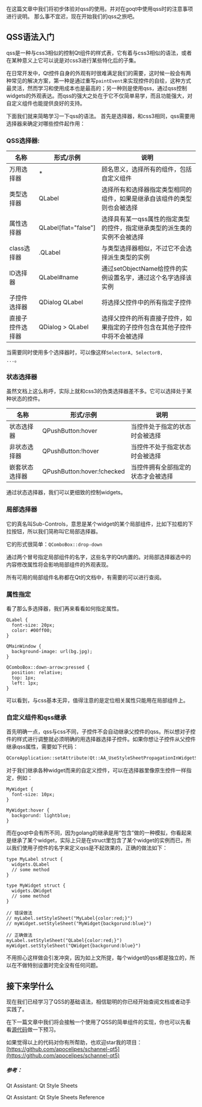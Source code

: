 在这篇文章中我们将初步体验对qss的使用。并对在goqt中使用qss时的注意事项进行说明。
那么事不宜迟，现在开始我们的qss之旅吧。


## QSS语法入门
qss是一种与css3相似的控制Qt组件的样式表，它有着与css3相似的语法，或者在某种意义上它可以说是对css3进行某些特化后的子集。

在日常开发中，Qt控件自身的外观有时很难满足我们的需要，这时候一般会有两种常见的解决方案，第一种是通过重写<code>paintEvent</code>来实现控件的自绘，这种方式最灵活，然而学习和使用成本也是最高的；另一种则是使用qss，通过qss控制widgets的外观表达。而qss的强大之处在于它不仅简单易学，而且功能强大，对自定义组件也能提供良好的支持。

下面我们就来简略学习一下qss的语法。
首先是选择器，和css3相同，qss需要用选择器来确定对哪些控件起作用：
### QSS选择器:
| 名称 | 形式/示例 | 说明 |
| ------ | ------ | ------ |
| 万用选择器 | * | 顾名思义，选择所有的组件，包括自定义组件|
| 类型选择器 | QLabel | 选择所有和选择器指定类型相同的组件，如果是继承自该组件的类型则也会被选择|
| 属性选择器 | QLabel[flat="false"] | 选择具有某一qss属性的指定类型的控件，指定继承类型的派生类的实例不会被选择 |
| class选择器 | .QLabel | 与类型选择器相似，不过它不会选择派生类型的实例 |
| ID选择器 | QLabel#name | 通过setObjectName给控件的实例设置名字，通过这个名字选择该实例 |
| 子控件选择器 | QDialog QLabel | 将选择父控件中的所有指定子控件 |
| 直接子控件选择器 | QDialog > QLabel | 选择父控件的所有直接子控件，如果指定的子控件包含在其他子控件中将不会被选择 |

当需要同时使用多个选择器时，可以像这样<code>SelectorA, SelectorB, ...</code>。

### 状态选择器
虽然文档上这么称呼，实际上就和css3的伪类选择器差不多。它可以选择处于某种状态的控件。

| 名称 | 形式/示例 | 说明 |
| ------ | ------ | ------ |
| 状态选择器 | QPushButton:hover | 当控件处于指定的状态时会被选择 |
| 非状态选择器 | QPushButton:!hover | 当控件不处于指定状态时会被选择 |
| 嵌套状态选择器 | QPushButton:hover:!checked | 当控件拥有全部指定的状态才会被选择 |

通过状态选择器，我们可以更细致的控制widgets。

### 局部选择器
它的真名叫Sub-Controls，意思是某个widget的某个局部组件，比如下拉框的下拉按钮，所以我们简称叫它局部选择器。

它的形式很简单：<code>QComboBox::drop-down</code>

通过两个冒号指定局部组件的名字，这些名字的Qt内置的。对局部选择器选中的内容修改属性将会影响局部组件的外观表现。

所有可用的局部组件名称都在Qt的文档中，有需要的可以进行查阅。

### 属性指定
看了那么多选择器，我们再来看看如何指定属性。
```css3
QLabel {
  font-size: 20px;
  color: #00ff00;
}

QMainWindow {
  background-image: url(bg.jpg);
}

QComboBox::down-arrow:pressed {
  position: relative;
  top: 1px;
  left: 1px;
}
```
可以看到，与css基本无异，值得注意的是定位相关属性只能用在局部组件上。

### 自定义组件和qss继承
首先明确一点，qss与css不同，子控件不会自动继承父控件的qss。所以想对子控件的样式进行调整就必须明确的用选择器选择子控件。如果你想让子控件从父控件继承qss属性，需要如下代码：
```C++
QCoreApplication::setAttribute(Qt::AA_UseStyleSheetPropagationInWidgetStyles, true);
```

对于我们继承各种widget而来的自定义控件，可以在选择器里像原生控件一样指定，例如：
```css3
MyWidget {
  font-size: 10px;
}

MyWidget:hover {
  backgorund: lightblue;
}
```
而在goqt中会有所不同，因为golang的继承是用“包含”做的一种模拟，你看起来是继承了某个widget，实际上只是在struct里包含了某个widget的实例而已，所以我们使用子控件的名字来定义qss是不起效果的，正确的做法如下：
```golang
type MyLabel struct {
  widgets.QLabel
  // some method
}

type MyWidget struct {
  widgets.QWidget
  // some method
}

// 错误做法
// myLabel.setStyleSheet("MyLabel{color:red;}")
// myWidget.setStyleSheet("MyWidget{backgorund:blue}")

// 正确做法
myLabel.setStyleSheet("QLabel{color:red;}")
myWidget.setStyleSheet("QWidget{backgorund:blue}")
```
不用担心这样做会引发冲突，因为如上文所提，每个widget的qss都是独立的，所以在不做特别设置时完全没有任何问题。


## 接下来学什么
现在我们已经学习了QSS的基础语法，相信聪明的你已经开始查阅文档或者动手实践了。

在下一篇文章中我们将会接触一个使用了QSS的简单组件的实现，你也可以先看看[源代码](https://github.com/apocelipes/schannel-qt5/blob/master/widgets/color_label.go)做一下预习。

如果觉得以上的代码对你有所帮助，也欢迎star我的项目：[https://github.com/apocelipes/schannel-qt5](https://github.com/apocelipes/schannel-qt5)


##### 参考：
Qt Assistant: Qt Style Sheets

Qt Assistant: Qt Style Sheets Reference

